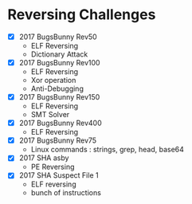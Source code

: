 # Reversing Challenges

* [x] 2017 BugsBunny Rev50
  - ELF Reversing
  - Dictionary Attack
* [x] 2017 BugsBunny Rev100
  - ELF Reversing
  - Xor operation
  - Anti-Debugging
* [x] 2017 BugsBunny Rev150
  - ELF Reversing
  - SMT Solver
* [x] 2017 BugsBunny Rev400
  - ELF Reversing
* [x] 2017 BugsBunny Rev75
  - Linux commands : strings, grep, head, base64
* [x] 2017 SHA asby
  - PE Reversing 
* [x] 2017 SHA Suspect File 1
  - ELF reversing
  - bunch of instructions
